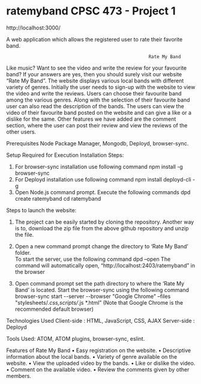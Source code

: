 # ratemyband CPSC 473 - Project 1

http://localhost:3000/

A web application which allows the registered user to rate their favorite band.

                                                         Rate My Band
Like music? Want to see the video and write the review for your favourite band? If your answers are yes, then you should surely visit our website “Rate My Band”. The website displays various local bands with different variety of genres. Initially the user needs to sign-up with the website to view the video and write the reviews. Users can choose their favourite band among the various genres. Along with the selection of their favourite band user can also read the description of the bands. The users can view the video of their favourite band posted on the website and can give a like or a dislike for the same. Other features we have added are the comment section, where the user can post their review and view the reviews of the other users.    
  
Prerequisites
Node Package Manager, Mongodb, Deployd, browser-sync.


Setup Required for Execution 
 Installation Steps:
1. For browser-sync installation use following command
			npm install -g browser-sync
2. For Deployd installation use following command
			npm install deployd-cli  -g
3. Open Node.js command prompt. Execute the following commands
			dpd create ratemyband
			cd ratemyband
		 
Steps to launch the website:
   1. The project can be easily started by cloning the repository.
Another way is to, download the zip file from the above github repository and unzip the file.
   2. Open a new command prompt change the directory to ‘Rate My Band’ folder.     
To start the server, use the following command
				dpd –open
The command will automatically open, “http://localhost:2403/ratemyband” in the browser
		
 3. Open command prompt set the path directory to where the ‘Rate My Band’ is located. 
 Start the browser-sync using the following command
browser-sync start --server --browser "Google Chrome" –files "stylesheets/*.css,scripts/*.js *.html”
(Note that Google Chrome is the recommended default browser)

Technologies Used
Client-side : HTML, JavaScript, CSS, AJAX
Server-side : Deployd

Tools Used: 
ATOM, ATOM plugins, browser-sync, eslint.

Features of Rate My Band
•	Easy registration on the website.
•	Descriptive information about the local bands.
•	Variety of genre available on the website.
•	View the uploaded video by the bands.
•	Like or dislike the video.
•	Comment on the available video.
•	Review the comments given by other members.
